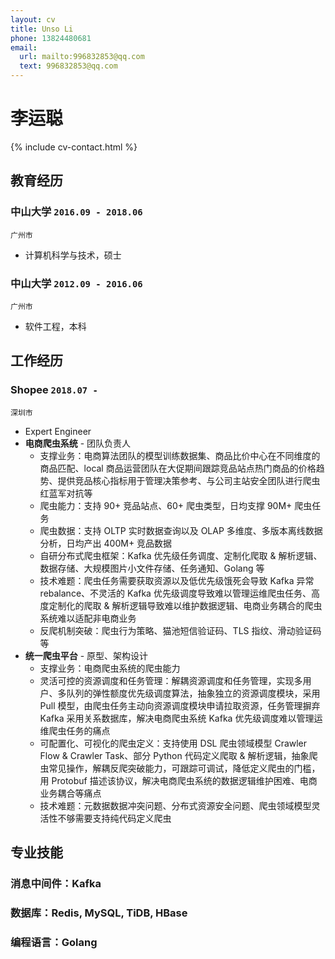 ```yaml
---
layout: cv
title: Unso Li
phone: 13824480681
email:
  url: mailto:996832853@qq.com
  text: 996832853@qq.com
---
```


# 李运聪

<!--
include contact information from the front matter
Supported arguments:
    - homepage: url, text
    - phone
    - email
-->

{% include cv-contact.html %}

## 教育经历

### **中山大学** `2016.09 - 2018.06`

```
广州市
```

- 计算机科学与技术，硕士

### **中山大学** `2012.09 - 2016.06`

```
广州市
```

- 软件工程，本科

## 工作经历
### **Shopee** `2018.07 -`

```
深圳市
```

- Expert Engineer
- **电商爬虫系统** - 团队负责人
  - 支撑业务：电商算法团队的模型训练数据集、商品比价中心在不同维度的商品匹配、local 商品运营团队在大促期间跟踪竞品站点热门商品的价格趋势、提供竞品核心指标用于管理决策参考、与公司主站安全团队进行爬虫红蓝军对抗等
  - 爬虫能力：支持 90+ 竞品站点、60+ 爬虫类型，日均支撑 90M+ 爬虫任务
  - 爬虫数据：支持 OLTP 实时数据查询以及 OLAP 多维度、多版本离线数据分析，日均产出 400M+ 竞品数据
  - 自研分布式爬虫框架：Kafka 优先级任务调度、定制化爬取 & 解析逻辑、数据存储、大规模图片小文件存储、任务通知、Golang 等
  - 技术难题：爬虫任务需要获取资源以及低优先级饿死会导致 Kafka 异常 rebalance、不灵活的 Kafka 优先级调度导致难以管理运维爬虫任务、高度定制化的爬取 & 解析逻辑导致难以维护数据逻辑、电商业务耦合的爬虫系统难以适配非电商业务
  - 反爬机制突破：爬虫行为策略、猫池短信验证码、TLS 指纹、滑动验证码等
- **统一爬虫平台** - 原型、架构设计
  - 支撑业务：电商爬虫系统的爬虫能力
  - 灵活可控的资源调度和任务管理：解耦资源调度和任务管理，实现多用户、多队列的弹性额度优先级调度算法，抽象独立的资源调度模块，采用 Pull 模型，由爬虫任务主动向资源调度模块申请拉取资源，任务管理摒弃 Kafka 采用关系数据库，解决电商爬虫系统 Kafka 优先级调度难以管理运维爬虫任务的痛点
  - 可配置化、可视化的爬虫定义：支持使用 DSL 爬虫领域模型 Crawler Flow & Crawler Task、部分 Python 代码定义爬取 & 解析逻辑，抽象爬虫常见操作，解耦反爬突破能力，可跟踪可调试，降低定义爬虫的门槛，用 Protobuf 描述该协议，解决电商爬虫系统的数据逻辑维护困难、电商业务耦合等痛点
  - 技术难题：元数据数据冲突问题、分布式资源安全问题、爬虫领域模型灵活性不够需要支持纯代码定义爬虫

## 专业技能

### **消息中间件**：Kafka
### **数据库**：Redis, MySQL, TiDB, HBase
### **编程语言**：Golang

<!-- ### Footer

Last updated: May 2013 -->
